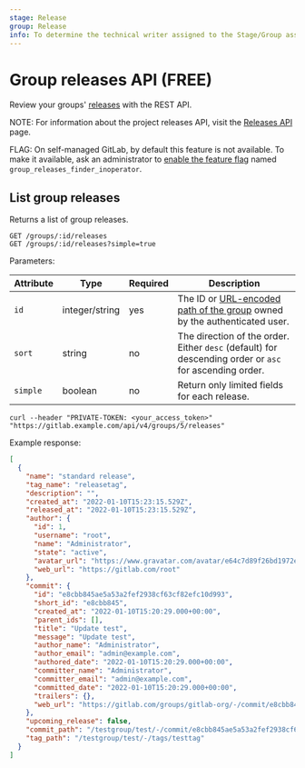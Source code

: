 ```yaml
---
stage: Release
group: Release
info: To determine the technical writer assigned to the Stage/Group associated with this page, see https://about.gitlab.com/handbook/product/ux/technical-writing/#assignments
---
```


# Group releases API **(FREE)**

Review your groups' [releases](../user/project/releases/index.md) with the REST API.

NOTE:
For information about the project releases API, visit the [Releases API](releases/index.md) page.

FLAG:
On self-managed GitLab, by default this feature is not available. To make it available, ask an administrator to [enable the feature flag](../administration/feature_flags.md) named `group_releases_finder_inoperator`.

## List group releases

Returns a list of group releases.

```plaintext
GET /groups/:id/releases
GET /groups/:id/releases?simple=true
```

Parameters:

| Attribute           | Type           | Required | Description                                                                                                   |
|---------------------|----------------|----------|---------------------------------------------------------------------------------------------------------------|
| `id`                | integer/string | yes      | The ID or [URL-encoded path of the group](rest/index.md#namespaced-path-encoding) owned by the authenticated user. |
| `sort`              | string         | no       | The direction of the order. Either `desc` (default) for descending order or `asc` for ascending order.        |
| `simple`            | boolean        | no       | Return only limited fields for each release.                                                                  |

```shell
curl --header "PRIVATE-TOKEN: <your_access_token>" "https://gitlab.example.com/api/v4/groups/5/releases"
```

Example response:

```json
[
  {
    "name": "standard release",
    "tag_name": "releasetag",
    "description": "",
    "created_at": "2022-01-10T15:23:15.529Z",
    "released_at": "2022-01-10T15:23:15.529Z",
    "author": {
      "id": 1,
      "username": "root",
      "name": "Administrator",
      "state": "active",
      "avatar_url": "https://www.gravatar.com/avatar/e64c7d89f26bd1972efa854d13d7dd61?s=80&d=identicon",
      "web_url": "https://gitlab.com/root"
    },
    "commit": {
      "id": "e8cbb845ae5a53a2fef2938cf63cf82efc10d993",
      "short_id": "e8cbb845",
      "created_at": "2022-01-10T15:20:29.000+00:00",
      "parent_ids": [],
      "title": "Update test",
      "message": "Update test",
      "author_name": "Administrator",
      "author_email": "admin@example.com",
      "authored_date": "2022-01-10T15:20:29.000+00:00",
      "committer_name": "Administrator",
      "committer_email": "admin@example.com",
      "committed_date": "2022-01-10T15:20:29.000+00:00",
      "trailers": {},
      "web_url": "https://gitlab.com/groups/gitlab-org/-/commit/e8cbb845ae5a53a2fef2938cf63cf82efc10d993"
    },
    "upcoming_release": false,
    "commit_path": "/testgroup/test/-/commit/e8cbb845ae5a53a2fef2938cf63cf82efc10d993",
    "tag_path": "/testgroup/test/-/tags/testtag"
  }
]
```

